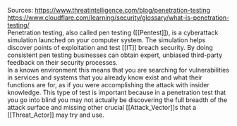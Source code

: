 Sources:
https://www.threatintelligence.com/blog/penetration-testing
https://www.cloudflare.com/learning/security/glossary/what-is-penetration-testing/
\
Penetration testing, also called pen testing ([[Pentest]]), is a cyberattack simulation launched on your computer system. The simulation helps discover points of exploitation and test [[IT]] breach security. By doing consistent pen testing businesses can obtain expert, unbiased third-party feedback on their security processes.
\
In a known environment this means that you are searching for vulnerabilities in services and systems that you already know exist and what their functions are for, as if you were accomplishing the attack with insider knowledge. This type of test is important because in a penetration test that you go into blind you may not actually be discovering the full breadth of the attack surface and missing other crucial [[Attack_Vector]]s that a [[Threat_Actor]] may try and use.
